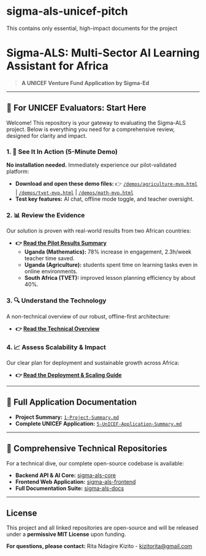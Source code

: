 # sigma-als-unicef-pitch
This contains only essential, high-impact documents for the project
# Sigma-ALS: Multi-Sector AI Learning Assistant for Africa

> **A UNICEF Venture Fund Application by  Sigma-Ed**

---

## 🎯 For UNICEF Evaluators: Start Here

Welcome! This repository is your gateway to evaluating the Sigma-ALS project. Below is everything you need for a comprehensive review, designed for clarity and impact.

### 1. 🚀 See It In Action (5-Minute Demo)
**No installation needed.** Immediately experience our pilot-validated platform:
*   **Download and open these demo files:** 👉 [`/demos/agriculture-mvp.html`](/demos/agriculture-mvp.html) | [`/demos/tvet-mvp.html`](/demos/tvet-mvp.html) | [`/demos/math-mvp.html`](/demos/math-mvp.html)
*   **Test key features:** AI chat, offline mode toggle, and teacher oversight.

### 2. 📊 Review the Evidence
Our solution is proven with real-world results from two African countries:
*   **👉 [Read the Pilot Results Summary](2-Simulated-Pilot-Results.md)**
    *   **Uganda (Mathematics):** 78% increase in engagement, 2.3h/week teacher time saved.
    *   **Uganda (Agriculture):** students spent time on learning tasks even in online environments. 
    *   **South Africa (TVET):** improved lesson planning efficiency by about 40%.


### 3. 🔍 Understand the Technology
A non-technical overview of our robust, offline-first architecture:
*   **👉 [Read the Technical Overview](3-Technical-Overview.md)**

### 4. 📈 Assess Scalability & Impact
Our clear plan for deployment and sustainable growth across Africa:
*   **👉 [Read the Deployment & Scaling Guide](4-Deployment-Guide.md)**

---

## 📄 Full Application Documentation
*   **Project Summary:** [`1-Project-Summary.md`](1-Project-Summary.md)
*   **Complete UNICEF Application:** [`5-UnICEF-Application-Summary.md`](5-UnICEF-Application-Summary.md)

---

## 🔗 Comprehensive Technical Repositories
For a technical dive, our complete open-source codebase is available:
*   **Backend API & AI Core:** [sigma-als-core](https://github.com/Sigma-ed/sigma-als-core)
*   **Frontend Web Application:** [sigma-als-frontend](https://github.com/Sigma-ed/sigma-als-frontend)
*   **Full Documentation Suite:** [sigma-als-docs](https://github.com/Sigma-ed/sigma-als-docs)

---

## **License**
This project and all linked repositories are open-source and will be released under a **permissive MIT License** upon funding.

**For questions, please contact:** Rita Ndagire Kizito - kizitorita@gmail.com
